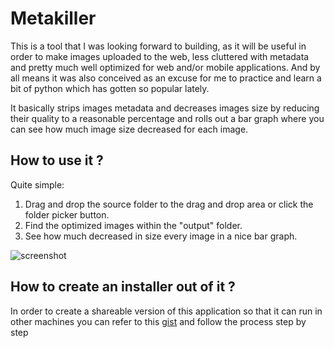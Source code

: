 # Metakiller



This is a tool that I was looking forward to building, as it will be useful in order to make images uploaded to the web, less cluttered with metadata and pretty much well optimized for web and/or mobile applications. And by all means it was also conceived as an excuse for me to practice and learn a bit of python which has gotten so popular lately.

It basically strips images metadata and decreases images size by reducing their quality to a reasonable percentage and rolls out a bar graph where you can see how much image size decreased for each image.



## How to use it ?

Quite simple:

1. Drag and drop the source folder to the drag and drop area or click the folder picker button.
2. Find the optimized images within the "output" folder.
3. See how much decreased in size every image in a nice bar graph.

![screenshot](/Users/acedeno/Documents/metakiller/screenshot.png)



##  How to create an installer out of it ?

In order to create a shareable version of this application so that it can run in other machines you can refer to this [gist](https://gist.github.com/eiberham/039ae8334cc35d68c8961e35ced0af71) and follow the process step by step


